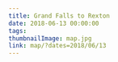 ```yaml
---
title: Grand Falls to Rexton
date: 2018-06-13 00:00:00
tags:
thumbnailImage: map.jpg
link: map/?dates=2018/06/13
---
```

<!-- excerpt -->
